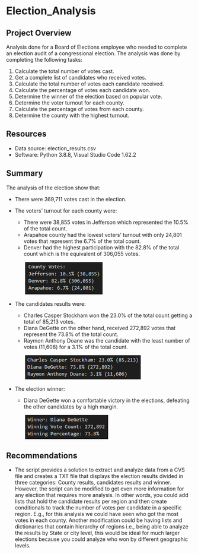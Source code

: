 # Election_Analysis
## Project Overview
Analysis done for a Board of Elections employee who needed to complete an election audit of a congressional election. The analysis was done by completing the following tasks:
1. Calculate the total number of votes cast.
2. Get a complete list of candidates who received votes.
3. Calculate the total number of votes each candidate received.
4. Calculate the percentage of votes each candidate won.
5. Determine the winner of the election based on popular vote.
6. Determine the voter turnout for each county.
7. Calculate the percentage of votes from each county.
8. Determine the county with the highest turnout.

## Resources
- Data source: election_results.csv
- Software: Python 3.8.8, Visual Studio Code 1.62.2

## Summary
The analysis of the election show that:
- There were 369,711 votes cast in the election.
- The voters’ turnout for each county were:

  - There were 38,855 votes in Jefferson which represented the 10.5% of the total count.
  - Arapahoe county had the lowest voters’ turnout with only 24,801 votes that represent the 6.7% of the total count. 
  - Denver had the highest participation with the 82.8% of the total count which is the equivalent of 306,055 votes.

&nbsp;&nbsp;&nbsp;&nbsp;&nbsp;&nbsp;&nbsp;&nbsp;&nbsp;&nbsp;&nbsp;&nbsp;&nbsp;![county_results.png](Resources/county_results.png)

- The candidates results were:

  - Charles Casper Stockham won the 23.0% of the total count getting a total of 85,213 votes.
  - Diana DeGette on the other hand, received 272,892 votes that represent the 73.8% of the total count.
  - Raymon Anthony Doane was the candidate with the least number of votes (11,606) for a 3.1% of the total count.

&nbsp;&nbsp;&nbsp;&nbsp;&nbsp;&nbsp;&nbsp;&nbsp;&nbsp;&nbsp;&nbsp;&nbsp;&nbsp;![candidate_results.png](Resources/candidate_results.PNG)

- The election winner:

  - Diana DeGette won a comfortable victory in the elections, defeating the other candidates by a high margin.

&nbsp;&nbsp;&nbsp;&nbsp;&nbsp;&nbsp;&nbsp;&nbsp;&nbsp;&nbsp;&nbsp;&nbsp;&nbsp;![winner_results.png](Resources/winner_results.PNG)

## Recommendations

- The script provides a solution to extract and analyze data from a CVS file and creates a TXT file that displays the election results divided in three categories: County results, candidates results and winner. However, the script can be modified to get even more information for any election that requires more analysis. In other words, you could add lists that hold the candidate results per region and then create conditionals to track the number of votes per candidate in a specific region. E.g., for this analysis we could have seen who got the most votes in each county. Another modification could be having lists and dictionaries that contain hierarchy of regions i.e., being able to analyze the results by State or city level, this would be ideal for much larger elections because you could analyze who won by different geographic levels.
